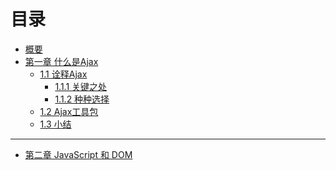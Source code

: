 # 目录

- [概要](README.md)
- [第一章 什么是Ajax]()
    + [1.1 诠释Ajax]()
        * [1.1.1 关键之处]()
        * [1.1.2 种种选择]()
    + [1.2 Ajax工具包]()
    + [1.3 小结]()
---
- [第二章 JavaScript 和 DOM]()

